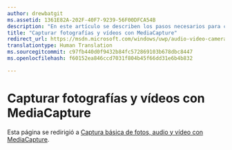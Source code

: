 ```yaml
---
author: drewbatgit
ms.assetid: 1361E82A-202F-40F7-9239-56F00DFCA54B
description: "En este artículo se describen los pasos necesarios para capturar fotos y vídeo mediante la API MediaCapture, incluidas la inicialización y el apagado de MediaCapture y el control de los cambios de orientación del dispositivo."
title: "Capturar fotografías y vídeos con MediaCapture"
redirect_url: https://msdn.microsoft.com/windows/uwp/audio-video-camera/basic-photo-video-and-audio-capture-with-mediacapture/
translationtype: Human Translation
ms.sourcegitcommit: c97fb440d0f9432b84fc572869103b678dbc8447
ms.openlocfilehash: f60152ea846ccd7031f804b45f66dd31e6b4b832

---
```


# Capturar fotografías y vídeos con MediaCapture

Esta página se redirigió a [Captura básica de fotos, audio y vídeo con MediaCapture](basic-photo-video-and-audio-capture-with-MediaCapture.md).



<!--HONumber=Aug16_HO3-->


